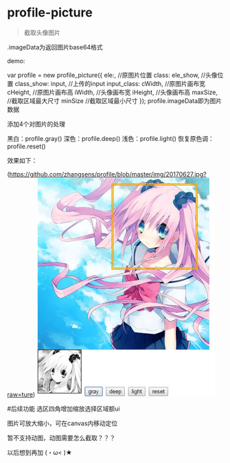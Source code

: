 # profile-picture

> 截取头像图片

.imageData为返回图片base64格式

demo:

var profile = new profile_picture({
    ele:, //原图片位置
    class:
    ele_show, //头像位置
    class_show:
    input, //上传的input
    input_class:
    cWidth, //原图片画布宽
    cHeight, //原图片画布高
    iWidth, //头像画布宽
    iHeight, //头像画布高
    maxSize, //截取区域最大尺寸
    minSize //截取区域最小尺寸
});
profile.imageData即为图片数据

添加4个对图片的处理

黑白：profile.gray()
深色：profile.deep()
浅色：profile.light()
恢复原色调：profile.reset()

效果如下：

(https://github.com/zhangsens/profile/blob/master/img/20170627.jpg?raw=ture)
![img](https://github.com/zhangsens/profile/blob/master/img/20170627_2.jpg?raw=ture)

#后续功能
选区四角增加缩放选择区域额ui

图片可放大缩小，可在canvas内移动定位

暂不支持动图，动图需要怎么截取？？？

以后想到再加 (・ω< )★

